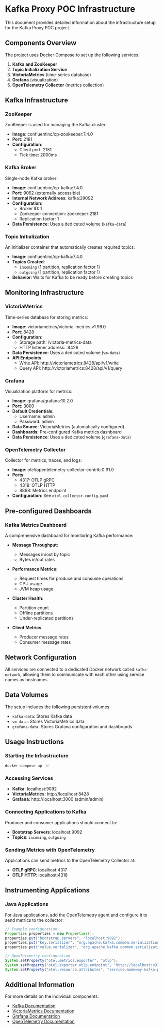 # Kafka Proxy POC Infrastructure

This document provides detailed information about the infrastructure setup for the Kafka Proxy POC project.

## Components Overview

The project uses Docker Compose to set up the following services:

1. **Kafka and ZooKeeper**
2. **Topic Initialization Service**
3. **VictoriaMetrics** (time-series database)
4. **Grafana** (visualization)
5. **OpenTelemetry Collector** (metrics collection)

## Kafka Infrastructure

### ZooKeeper

ZooKeeper is used for managing the Kafka cluster:

- **Image**: confluentinc/cp-zookeeper:7.4.0
- **Port**: 2181
- **Configuration**:
  - Client port: 2181
  - Tick time: 2000ms

### Kafka Broker

Single-node Kafka broker:

- **Image**: confluentinc/cp-kafka:7.4.0
- **Port**: 9092 (externally accessible)
- **Internal Network Address**: kafka:29092
- **Configuration**:
  - Broker ID: 1
  - Zookeeper connection: zookeeper:2181
  - Replication factor: 1
- **Data Persistence**: Uses a dedicated volume (`kafka-data`)

### Topic Initialization

An initializer container that automatically creates required topics:

- **Image**: confluentinc/cp-kafka:7.4.0
- **Topics Created**:
  - `incoming` (1 partition, replication factor 1)
  - `outgoing` (1 partition, replication factor 1)
- **Behavior**: Waits for Kafka to be ready before creating topics

## Monitoring Infrastructure

### VictoriaMetrics

Time-series database for storing metrics:

- **Image**: victoriametrics/victoria-metrics:v1.96.0
- **Port**: 8428
- **Configuration**:
  - Storage path: /victoria-metrics-data
  - HTTP listener address: :8428
- **Data Persistence**: Uses a dedicated volume (`vm-data`)
- **API Endpoints**:
  - Write API: http://victoriametrics:8428/api/v1/write
  - Query API: http://victoriametrics:8428/api/v1/query

### Grafana

Visualization platform for metrics:

- **Image**: grafana/grafana:10.2.0
- **Port**: 3000
- **Default Credentials**: 
  - Username: admin
  - Password: admin
- **Data Source**: VictoriaMetrics (automatically configured)
- **Dashboards**: Pre-configured Kafka metrics dashboard
- **Data Persistence**: Uses a dedicated volume (`grafana-data`)

### OpenTelemetry Collector

Collector for metrics, traces, and logs:

- **Image**: otel/opentelemetry-collector-contrib:0.91.0
- **Ports**:
  - 4317: OTLP gRPC
  - 4318: OTLP HTTP
  - 8888: Metrics endpoint
- **Configuration**: See `otel-collector-config.yaml`

## Pre-configured Dashboards

### Kafka Metrics Dashboard

A comprehensive dashboard for monitoring Kafka performance:

- **Message Throughput**: 
  - Messages in/out by topic
  - Bytes in/out rates
  
- **Performance Metrics**:
  - Request times for produce and consume operations
  - CPU usage
  - JVM heap usage
  
- **Cluster Health**:
  - Partition count
  - Offline partitions
  - Under-replicated partitions
  
- **Client Metrics**:
  - Producer message rates
  - Consumer message rates

## Network Configuration

All services are connected to a dedicated Docker network called `kafka-network`, allowing them to communicate with each other using service names as hostnames.

## Data Volumes

The setup includes the following persistent volumes:

- `kafka-data`: Stores Kafka data
- `vm-data`: Stores VictoriaMetrics data
- `grafana-data`: Stores Grafana configuration and dashboards

## Usage Instructions

### Starting the Infrastructure

```bash
docker-compose up -d
```

### Accessing Services

- **Kafka**: localhost:9092
- **VictoriaMetrics**: http://localhost:8428
- **Grafana**: http://localhost:3000 (admin/admin)

### Connecting Applications to Kafka

Producer and consumer applications should connect to:

- **Bootstrap Servers**: localhost:9092
- **Topics**: `incoming`, `outgoing`

### Sending Metrics with OpenTelemetry

Applications can send metrics to the OpenTelemetry Collector at:

- **OTLP gRPC**: localhost:4317
- **OTLP HTTP**: localhost:4318

## Instrumenting Applications

### Java Applications

For Java applications, add the OpenTelemetry agent and configure it to send metrics to the collector:

```java
// Example configuration
Properties properties = new Properties();
properties.put("bootstrap.servers", "localhost:9092");
properties.put("key.serializer", "org.apache.kafka.common.serialization.StringSerializer");
properties.put("value.serializer", "org.apache.kafka.common.serialization.StringSerializer");

// OpenTelemetry configuration
System.setProperty("otel.metrics.exporter", "otlp");
System.setProperty("otel.exporter.otlp.endpoint", "http://localhost:4317");
System.setProperty("otel.resource.attributes", "service.name=my-kafka-producer");
```

## Additional Information

For more details on the individual components:

- [Kafka Documentation](https://kafka.apache.org/documentation/)
- [VictoriaMetrics Documentation](https://docs.victoriametrics.com/)
- [Grafana Documentation](https://grafana.com/docs/)
- [OpenTelemetry Documentation](https://opentelemetry.io/docs/)
